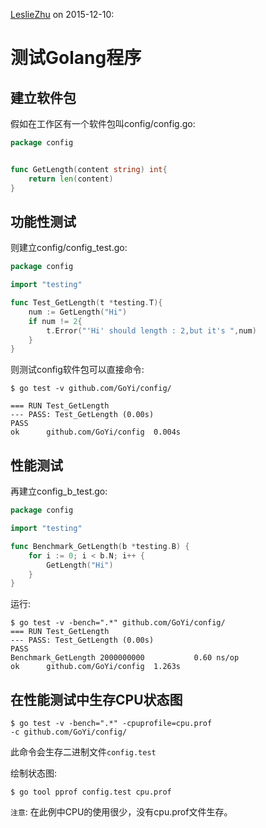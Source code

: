 [LeslieZhu](https://github.com/LeslieZhu) on 2015-12-10:


# 测试Golang程序


## 建立软件包

假如在工作区有一个软件包叫config/config.go:

```go
package config


func GetLength(content string) int{
    return len(content)
}
```

## 功能性测试


则建立config/config_test.go:

```go
package config

import "testing"

func Test_GetLength(t *testing.T){
    num := GetLength("Hi")
    if num != 2{
        t.Error("'Hi' should length : 2,but it's ",num)
    }
}
```

则测试config软件包可以直接命令:

```
$ go test -v github.com/GoYi/config/

=== RUN Test_GetLength
--- PASS: Test_GetLength (0.00s)
PASS
ok  	github.com/GoYi/config	0.004s
```

## 性能测试

再建立config_b_test.go:

```go
package config

import "testing"

func Benchmark_GetLength(b *testing.B) {
	for i := 0; i < b.N; i++ {
		GetLength("Hi")
	}
}
```

运行:

```
$ go test -v -bench=".*" github.com/GoYi/config/
=== RUN Test_GetLength
--- PASS: Test_GetLength (0.00s)
PASS
Benchmark_GetLength	2000000000	         0.60 ns/op
ok  	github.com/GoYi/config	1.263s
```

## 在性能测试中生存CPU状态图

```
$ go test -v -bench=".*" -cpuprofile=cpu.prof 
-c github.com/GoYi/config/
```

此命令会生存二进制文件`config.test`

绘制状态图:

```
$ go tool pprof config.test cpu.prof
```

`注意`: 在此例中CPU的使用很少，没有cpu.prof文件生存。
